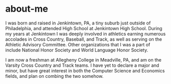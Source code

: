 # about-me
I was born and raised in Jenkintown, PA, a tiny suburb just outside of Philadelphia, and attended High School at Jenkintown High School. During my years at Jenkintown I was deeply involved in athletics earning numerous accolades in Cross Country, Baseball, and Track, as well as serving on the Athletic Advisory Committee. Other organizations that I was a part of include National Honor Society and World Language Honor Society.

I am now a freshman at Allegheny College in Meadville, PA, and am on the Varsity Cross Country and Track teams. I have yet to declare a major and minor, but have great interest in both the Computer Science and Economics fields, and plan on combing the two somehow.
